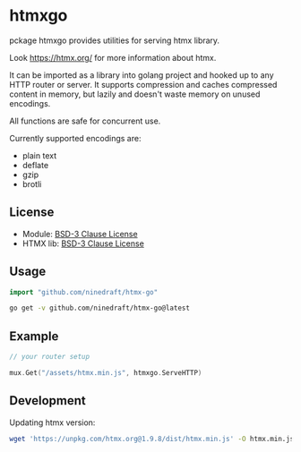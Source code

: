 # htmxgo

pckage htmxgo provides utilities for serving htmx library.

Look https://htmx.org/ for more information about htmx.

It can be imported as a library into golang project and hooked up to any HTTP router or server. It supports compression and caches compressed content in memory, but lazily and doesn't waste memory on unused encodings.

All functions are safe for concurrent use.

Currently supported encodings are: 
- plain text 
- deflate 
- gzip 
- brotli

## License

- Module: [BSD-3 Clause License](LICENSE)
- HTMX lib: [BSD-3 Clause License](LICENSE-htmx)

## Usage

```go
import "github.com/ninedraft/htmx-go"
```

```sh
go get -v github.com/ninedraft/htmx-go@latest
```

## Example

```go
// your router setup

mux.Get("/assets/htmx.min.js", htmxgo.ServeHTTP)
```

## Development

Updating htmx version:

```sh
wget 'https://unpkg.com/htmx.org@1.9.8/dist/htmx.min.js' -O htmx.min.js
```
